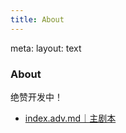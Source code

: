 ```yaml
---
title: About
---
```


<route lang="yaml">
meta:
  layout: text
</route>

<div class="text-center">
  <!-- You can use Vue components inside markdown -->
  <div i-carbon-dicom-overlay class="text-4xl -mb-6 m-auto" />
  <h3>About</h3>
</div>

绝赞开发中！

- [index.adv.md｜主剧本](https://github.com/YunYouJun/advjs/blob/main/demo/love/index.adv.md)
